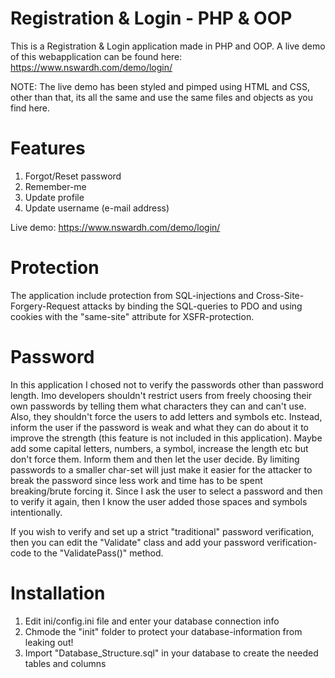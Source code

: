 # Registration & Login - PHP & OOP

This is a Registration & Login application made in PHP and OOP. A live demo of this webapplication can be found here:
https://www.nswardh.com/demo/login/

NOTE: The live demo has been styled and pimped using HTML and CSS, other than that, its all the same and use the same files and objects as you find here.

# Features
1) Forgot/Reset password
2) Remember-me
3) Update profile
4) Update username (e-mail address)

Live demo: https://www.nswardh.com/demo/login/

# Protection
The application include protection from SQL-injections and Cross-Site-Forgery-Request attacks by binding the SQL-queries to PDO and using cookies with the "same-site" attribute for XSFR-protection.

# Password
In this application I chosed not to verify the passwords other than password length. Imo developers shouldn't restrict users from freely choosing their own passwords by telling them what characters they can and can't use. Also, they shouldn't force the users to add letters and symbols etc. Instead, inform the user if the password is weak and what they can do about it to improve the strength (this feature is not included in this application). Maybe add some capital letters, numbers, a symbol, increase the length etc but don't force them. Inform them and then let the user decide. By limiting passwords to a smaller char-set will just make it easier for the attacker to break the password since less work and time has to be spent breaking/brute forcing it.
Since I ask the user to select a password and then to verify it again, then I know the user added those spaces and symbols intentionally.

If you wish to verify and set up a strict "traditional" password verification, then you can edit the "Validate" class and add your password verification-code to the "ValidatePass()" method.

# Installation
1) Edit ini/config.ini file and enter your database connection info
2) Chmode the "init" folder to protect your database-information from leaking out!
3) Import "Database_Structure.sql" in your database to create the needed tables and columns

